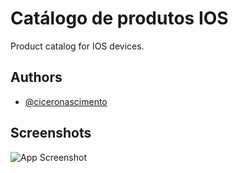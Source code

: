 
# Catálogo de produtos IOS

Product catalog for IOS devices. 

## Authors

- [@ciceronascimento](https://github.com/ciceronascimento)

  
## Screenshots

![App Screenshot](https://i.imgur.com/xpZ3zZS.png)

  
